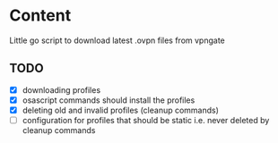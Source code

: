 # Content
Little go script to download latest .ovpn files from vpngate

## TODO
- [X] downloading profiles
- [X] osascript commands should install the profiles
- [X] deleting old and invalid profiles (cleanup commands)
- [ ] configuration for profiles that should be static i.e. never deleted by cleanup commands

